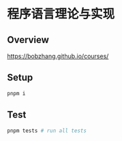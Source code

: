 # 程序语言理论与实现

## Overview

https://bobzhang.github.io/courses/

## Setup

```bash
pnpm i
```

## Test

```bash
pnpm tests # run all tests
```
